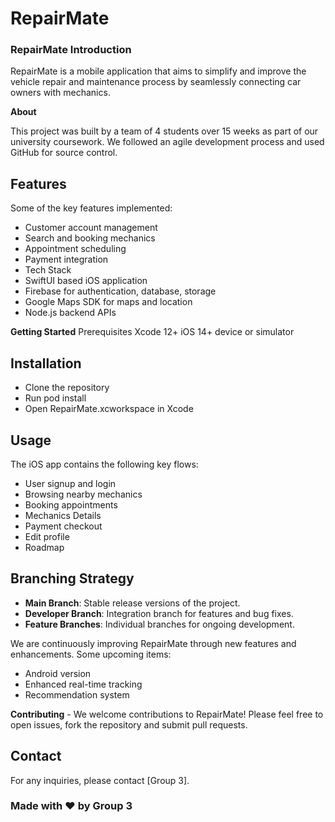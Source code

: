 # RepairMate
### RepairMate Introduction
RepairMate is a mobile application that aims to simplify and improve the vehicle repair and maintenance process by seamlessly connecting car owners with mechanics.

**About**

This project was built by a team of 4 students over 15 weeks as part of our university coursework. We followed an agile development process and used GitHub for source control.

## Features
Some of the key features implemented:

- Customer account management
- Search and booking mechanics
- Appointment scheduling
- Payment integration
- Tech Stack
- SwiftUI based iOS application
- Firebase for authentication, database, storage
- Google Maps SDK for maps and location
- Node.js backend APIs

**Getting Started**
Prerequisites
Xcode 12+
iOS 14+ device or simulator

## Installation
- Clone the repository
- Run pod install
- Open RepairMate.xcworkspace in Xcode

## Usage
The iOS app contains the following key flows:

- User signup and login
- Browsing nearby mechanics
- Booking appointments
- Mechanics Details
- Payment checkout
- Edit profile
- Roadmap

## Branching Strategy

- **Main Branch**: Stable release versions of the project.
- **Developer Branch**: Integration branch for features and bug fixes.
- **Feature Branches**: Individual branches for ongoing development.

We are continuously improving RepairMate through new features and enhancements. 
Some upcoming items:

- Android version
- Enhanced real-time tracking
- Recommendation system

**Contributing** -
We welcome contributions to RepairMate! Please feel free to open issues, fork the repository and submit pull requests.


## Contact

For any inquiries, please contact [Group 3].

### Made with ❤️ by Group 3
